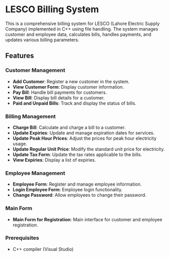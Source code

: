 # LESCO Billing System

This is a comprehensive billing system for LESCO (Lahore Electric Supply Company) implemented in C++ using file handling. The system manages customer and employee data, calculates bills, handles payments, and updates various billing parameters.

## Features

### Customer Management
- **Add Customer**: Register a new customer in the system.
- **View Customer Form**: Display customer information.
- **Pay Bill**: Handle bill payments for customers.
- **View Bill**: Display bill details for a customer.
- **Paid and Unpaid Bills**: Track and display the status of bills.

### Billing Management
- **Charge Bill**: Calculate and charge a bill to a customer.
- **Update Expiries**: Update and manage expiration dates for services.
- **Update Peak Hour Prices**: Adjust the prices for peak hour electricity usage.
- **Update Regular Unit Price**: Modify the standard unit price for electricity.
- **Update Tax Form**: Update the tax rates applicable to the bills.
- **View Expiries**: Display a list of expiries.

### Employee Management
- **Employee Form**: Register and manage employee information.
- **Login Employee Form**: Employee login functionality.
- **Change Password**: Allow employees to change their password.

### Main Form
- **Main Form for Registration**: Main interface for customer and employee registration.

### Prerequisites
- C++ compiler (Visual Studio)
